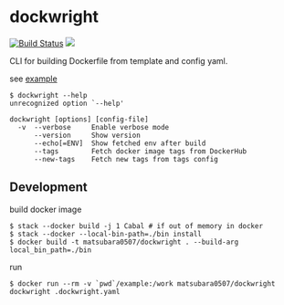 # dockwright

[![Build Status](https://travis-ci.com/matsubara0507/dockwright.svg?branch=master)](https://travis-ci.com/matsubara0507/dockwright)
[![](https://images.microbadger.com/badges/image/matsubara0507/dockwright.svg)](https://microbadger.com/images/matsubara0507/dockwright "Get your own image badge on microbadger.com")


CLI for building Dockerfile from template and config yaml.

see [example](example)

```
$ dockwright --help
unrecognized option `--help'

dockwright [options] [config-file]
  -v  --verbose     Enable verbose mode
      --version     Show version
      --echo[=ENV]  Show fetched env after build
      --tags        Fetch docker image tags from DockerHub
      --new-tags    Fetch new tags from tags config
```

## Development

build docker image

```
$ stack --docker build -j 1 Cabal # if out of memory in docker
$ stack --docker --local-bin-path=./bin install
$ docker build -t matsubara0507/dockwright . --build-arg local_bin_path=./bin
```

run

```
$ docker run --rm -v `pwd`/example:/work matsubara0507/dockwright dockwright .dockwright.yaml
```
